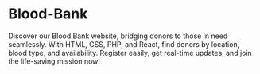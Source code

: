 # Blood-Bank
Discover our Blood Bank website, bridging donors to those in need seamlessly. With HTML, CSS, PHP, and React, find donors by location, blood type, and availability. Register easily, get real-time updates, and join the life-saving mission now!
